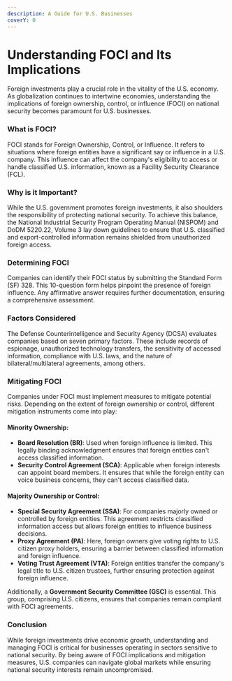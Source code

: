 ```yaml
---
description: A Guide for U.S. Businesses
coverY: 0
---
```


# Understanding FOCI and Its Implications

Foreign investments play a crucial role in the vitality of the U.S. economy. As globalization continues to intertwine economies, understanding the implications of foreign ownership, control, or influence (FOCI) on national security becomes paramount for U.S. businesses.

### **What is FOCI?**

FOCI stands for Foreign Ownership, Control, or Influence. It refers to situations where foreign entities have a significant say or influence in a U.S. company. This influence can affect the company's eligibility to access or handle classified U.S. information, known as a Facility Security Clearance (FCL).

### **Why is it Important?**

While the U.S. government promotes foreign investments, it also shoulders the responsibility of protecting national security. To achieve this balance, the National Industrial Security Program Operating Manual (NISPOM) and DoDM 5220.22, Volume 3 lay down guidelines to ensure that U.S. classified and export-controlled information remains shielded from unauthorized foreign access.

### **Determining FOCI**

Companies can identify their FOCI status by submitting the Standard Form (SF) 328. This 10-question form helps pinpoint the presence of foreign influence. Any affirmative answer requires further documentation, ensuring a comprehensive assessment.

### **Factors Considered**

The Defense Counterintelligence and Security Agency (DCSA) evaluates companies based on seven primary factors. These include records of espionage, unauthorized technology transfers, the sensitivity of accessed information, compliance with U.S. laws, and the nature of bilateral/multilateral agreements, among others.

### **Mitigating FOCI**

Companies under FOCI must implement measures to mitigate potential risks. Depending on the extent of foreign ownership or control, different mitigation instruments come into play:

#### **Minority Ownership**:

* **Board Resolution (BR)**: Used when foreign influence is limited. This legally binding acknowledgment ensures that foreign entities can't access classified information.
* **Security Control Agreement (SCA)**: Applicable when foreign interests can appoint board members. It ensures that while the foreign entity can voice business concerns, they can't access classified data.

#### **Majority Ownership or Control**:

* **Special Security Agreement (SSA)**: For companies majorly owned or controlled by foreign entities. This agreement restricts classified information access but allows foreign entities to influence business decisions.
* **Proxy Agreement (PA)**: Here, foreign owners give voting rights to U.S. citizen proxy holders, ensuring a barrier between classified information and foreign influence.
* **Voting Trust Agreement (VTA)**: Foreign entities transfer the company's legal title to U.S. citizen trustees, further ensuring protection against foreign influence.

Additionally, a **Government Security Committee (GSC)** is essential. This group, comprising U.S. citizens, ensures that companies remain compliant with FOCI agreements.

### **Conclusion**

While foreign investments drive economic growth, understanding and managing FOCI is critical for businesses operating in sectors sensitive to national security. By being aware of FOCI implications and mitigation measures, U.S. companies can navigate global markets while ensuring national security interests remain uncompromised.
